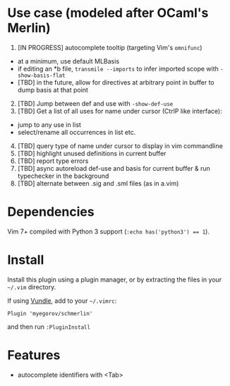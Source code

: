 # Use case (modeled after OCaml's Merlin)

1. [IN PROGRESS] autocomplete tooltip (targeting Vim's `omnifunc`)
  - at a minimum, use default MLBasis
  - if editing an *b file, `transmile --imports` to infer imported scope
    with `-show-basis-flat`
  - [TBD] in the future, allow for directives at arbitrary point in buffer
      to dump basis at that point
2. [TBD] Jump between def and use with `-show-def-use`
3. [TBD] Get a list of all uses for name under cursor (CtrlP like interface):
  - jump to any use in list
  - select/rename all occurrences in list etc.
4. [TBD] query type of name under cursor to display in vim commandline
5. [TBD] highlight unused definitions in current buffer
6. [TBD] report type errors
7. [TBD] async autoreload def-use and basis for current buffer & run typechecker in the background
8. [TBD] alternate between .sig and .sml files (as in a.vim)

# Dependencies

Vim 7+ compiled with Python 3 support (`:echo has('python3') == 1`).

# Install

Install this plugin using a plugin manager, or by extracting the
files in your `~/.vim` directory.

If using [Vundle](https://github.com/VundleVim/Vundle.vim), add to your `~/.vimrc`:
```vim
Plugin 'myegorov/schmerlin'
```
and then run `:PluginInstall`

# Features

- autocomplete identifiers with &lt;Tab&gt;

